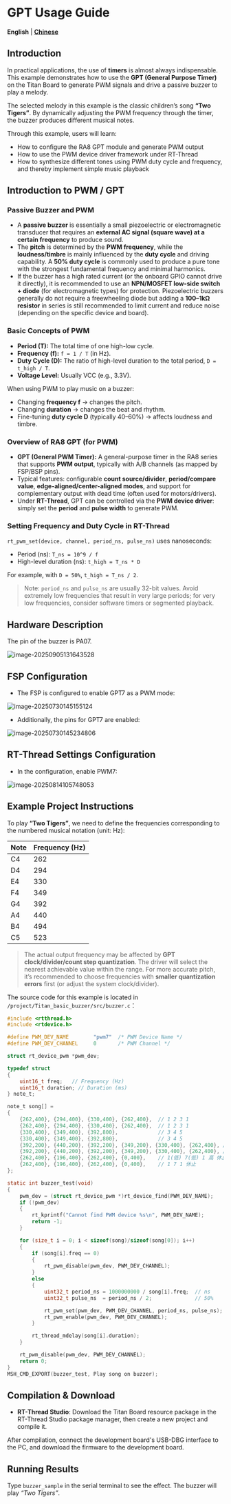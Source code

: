 # GPT Usage Guide

**English** | [**Chinese**](./README_zh.md)

## Introduction

In practical applications, the use of **timers** is almost always indispensable. This example demonstrates how to use the **GPT (General Purpose Timer)** on the Titan Board to generate PWM signals and drive a passive buzzer to play a melody.

The selected melody in this example is the classic children’s song **“Two Tigers”**. By dynamically adjusting the PWM frequency through the timer, the buzzer produces different musical notes.

Through this example, users will learn:

- How to configure the RA8 GPT module and generate PWM output
- How to use the PWM device driver framework under RT-Thread
- How to synthesize different tones using PWM duty cycle and frequency, and thereby implement simple music playback

## Introduction to PWM / GPT

### Passive Buzzer and PWM

- A **passive buzzer** is essentially a small piezoelectric or electromagnetic transducer that requires an **external AC signal (square wave) at a certain frequency** to produce sound.
- The **pitch** is determined by the **PWM frequency**, while the **loudness/timbre** is mainly influenced by the **duty cycle** and driving capability. A **50% duty cycle** is commonly used to produce a pure tone with the strongest fundamental frequency and minimal harmonics.
- If the buzzer has a high rated current (or the onboard GPIO cannot drive it directly), it is recommended to use an **NPN/MOSFET low-side switch + diode** (for electromagnetic types) for protection. Piezoelectric buzzers generally do not require a freewheeling diode but adding a **100–1kΩ resistor** in series is still recommended to limit current and reduce noise (depending on the specific device and board).

### Basic Concepts of PWM

- **Period (T):** The total time of one high-low cycle.
- **Frequency (f):** `f = 1 / T` (in Hz).
- **Duty Cycle (D):** The ratio of high-level duration to the total period, `D = t_high / T`.
- **Voltage Level:** Usually VCC (e.g., 3.3V).

When using PWM to play music on a buzzer:

- Changing **frequency f** → changes the pitch.
- Changing **duration** → changes the beat and rhythm.
- Fine-tuning **duty cycle D** (typically 40–60%) → affects loudness and timbre.

### Overview of RA8 GPT (for PWM)

- **GPT (General PWM Timer):** A general-purpose timer in the RA8 series that supports **PWM output**, typically with A/B channels (as mapped by FSP/BSP pins).
- Typical features: configurable **count source/divider**, **period/compare value**, **edge-aligned/center-aligned modes**, and support for complementary output with dead time (often used for motors/drivers).
- Under **RT-Thread**, GPT can be controlled via the **PWM device driver**: simply set the **period** and **pulse width** to generate PWM.

### Setting Frequency and Duty Cycle in RT-Thread

`rt_pwm_set(device, channel, period_ns, pulse_ns)` uses nanoseconds:

- Period (ns): `T_ns = 10^9 / f`
- High-level duration (ns): `t_high = T_ns * D`

For example, with `D = 50%`, `t_high = T_ns / 2`.

> Note: `period_ns` and `pulse_ns` are usually 32-bit values. Avoid extremely low frequencies that result in very large periods; for very low frequencies, consider software timers or segmented playback.

## Hardware Description

The pin of the buzzer is PA07.

![image-20250905131643528](figures/image-20250905131643528.png)

## FSP Configuration

* The FSP is configured to enable  GPT7 as a PWM mode:

![image-20250730145155124](figures/image-20250730145155124.png)

* Additionally, the pins for GPT7 are enabled:

![image-20250730145234806](figures/image-20250730145234806.png)

## RT-Thread Settings Configuration

* In the configuration, enable  PWM7:

![image-20250814105748053](figures/image-20250814105748053.png)

## Example Project Instructions

To play **“Two Tigers”**, we need to define the frequencies corresponding to the numbered musical notation (unit: Hz):

| Note | Frequency (Hz) |
| ---- | -------------- |
| C4   | 262            |
| D4   | 294            |
| E4   | 330            |
| F4   | 349            |
| G4   | 392            |
| A4   | 440            |
| B4   | 494            |
| C5   | 523            |

> The actual output frequency may be affected by **GPT clock/divider/count step quantization**. The driver will select the nearest achievable value within the range. For more accurate pitch, it’s recommended to choose frequencies with **smaller quantization errors** first (or adjust the system clock/divider).

The source code for this example is located in `/project/Titan_basic_buzzer/src/buzzer.c`：

```c
#include <rtthread.h>
#include <rtdevice.h>

#define PWM_DEV_NAME        "pwm7"  /* PWM Device Name */
#define PWM_DEV_CHANNEL     0       /* PWM Channel */

struct rt_device_pwm *pwm_dev;

typedef struct
{
    uint16_t freq;   // Frequency (Hz)
    uint16_t duration; // Duration (ms)
} note_t;

note_t song[] =
{
    {262,400}, {294,400}, {330,400}, {262,400},  // 1 2 3 1
    {262,400}, {294,400}, {330,400}, {262,400},  // 1 2 3 1
    {330,400}, {349,400}, {392,800},             // 3 4 5
    {330,400}, {349,400}, {392,800},             // 3 4 5
    {392,200}, {440,200}, {392,200}, {349,200}, {330,400}, {262,400}, // 5 6 5 4 3 1
    {392,200}, {440,200}, {392,200}, {349,200}, {330,400}, {262,400}, // 5 6 5 4 3 1
    {262,400}, {196,400}, {262,400}, {0,400},    // 1(低) 7(低) 1 高 休止
    {262,400}, {196,400}, {262,400}, {0,400},    // 1 7 1 休止
};

static int buzzer_test(void)
{
    pwm_dev = (struct rt_device_pwm *)rt_device_find(PWM_DEV_NAME);
    if (!pwm_dev)
    {
        rt_kprintf("Cannot find PWM device %s\n", PWM_DEV_NAME);
        return -1;
    }

    for (size_t i = 0; i < sizeof(song)/sizeof(song[0]); i++)
    {
        if (song[i].freq == 0)
        {
            rt_pwm_disable(pwm_dev, PWM_DEV_CHANNEL);
        }
        else
        {
            uint32_t period_ns = 1000000000 / song[i].freq;  // ns
            uint32_t pulse_ns  = period_ns / 2;              // 50%

            rt_pwm_set(pwm_dev, PWM_DEV_CHANNEL, period_ns, pulse_ns);
            rt_pwm_enable(pwm_dev, PWM_DEV_CHANNEL);
        }

        rt_thread_mdelay(song[i].duration);
    }

    rt_pwm_disable(pwm_dev, PWM_DEV_CHANNEL);
    return 0;
}
MSH_CMD_EXPORT(buzzer_test, Play song on buzzer);
```

## Compilation & Download

* **RT-Thread Studio**: Download the Titan Board resource package in the RT-Thread Studio package manager, then create a new project and compile it.

After compilation, connect the development board's USB-DBG interface to the PC, and download the firmware to the development board.

## Running Results

Type `buzzer_sample` in the serial terminal to see the effect. The buzzer will play *“Two Tigers”*.
